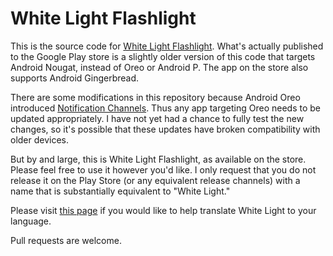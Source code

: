 # White Light Flashlight

This is the source code for [White Light Flashlight](https://play.google.com/store/apps/details?id=com.hexinnovation.flashlight). What's actually published to the Google Play store is a slightly older version of this code that targets Android Nougat, instead of Oreo or Android P. The app on the store also supports Android Gingerbread.

There are some modifications in this repository because Android Oreo introduced [Notification Channels](https://developer.android.com/training/notify-user/channels). Thus any app targeting Oreo needs to be updated appropriately. I have not yet had a chance to fully test the new changes, so it's possible that these updates have broken compatibility with older devices.

But by and large, this is White Light Flashlight, as available on the store. Please feel free to use it however you'd like. I only request that you do not release it on the Play Store (or any equivalent release channels) with a name that is substantially equivalent to "White Light."

Please visit [this page](https://www.hexinnovation.com/WhiteLight/Translate) if you would like to help translate White Light to your language.

Pull requests are welcome.